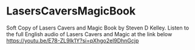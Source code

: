 # LasersCaversMagicBook
Soft Copy of Lasers Cavers and Magic Book by Steven D Kelley.
Listen to the full English audio of Lasers Cavers and Magic at the link below
https://youtu.be/E78-ZL9Ik1Y?si=pXhgo2el9DhnGcjp
